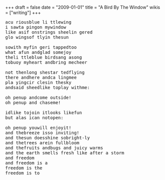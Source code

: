 +++
draft = false
date = "2009-01-01"
title = "A Bird By The Window"
wikis = ["writing"]
+++

<pre>
acu riousblue li ttlewing
i sawta pingon mywindow
like asif onstrings sheelin gered
glo wingsof tlyin thesun

sowith myfin geri tappedtoo
what afun andglad somejoy
theli ttleblue birdsang asong
tobuoy myheart andbring mecheer

not thenlong shestar tedflying
there andhere andca lingmee
pla yingcir clesin thesky
andsaid sheedlike toplay withme:

oh penup andcome outside!
oh penup and chaseme!

idlike tojoin itlooks likefun
but alas ican notopen:

oh penup youwill enjoyit!
and thebreeze isso inviting!
and thesun doesshine sobright-ly
and thetrees arein fullbloom
and thefruits andbugs and juicy warms
and the earth smells fresh like after a storm
and freedom
and freedom is a
freedom is the
freedom is to
</pre>
